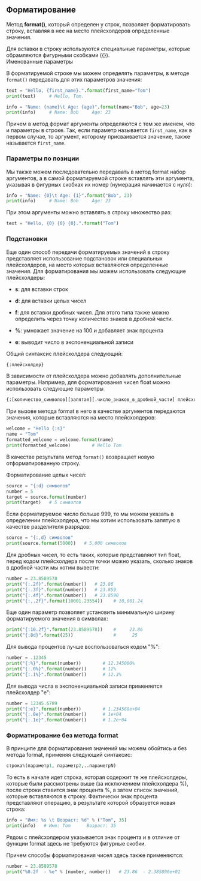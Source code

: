 ## Форматирование

Метод **format()**, который определен у строк, позволяет форматировать строку, вставляя в нее на место плейсхолдеров определенные значения.

Для вставки в строку используются специальные параметры, которые обрамляются фигурными скобками ({}).  
Именованные параметры


В форматируемой строке мы можем определять параметры, в методе `format()` передавать для этих параметров значения:

```py
text = "Hello, {first_name}.".format(first_name="Tom")
print(text)     # Hello, Tom.

info = "Name: {name}\t Age: {age}".format(name="Bob", age=23)
print(info)     # Name: Bob     Age: 23
```

Причем в метод формат аргументы определяются с тем же именем, что и параметры в строке. Так, если параметр называется `first_name`, как в первом случае, 
то аргумент, которому присваивается значение, также называется `first_name`.

### Параметры по позиции

Мы также можем последовательно передавать в метод format набор аргументов, а в самой форматируемой строке вставлять эти аргумента, указывая в фигурных скобках их номер (нумерация начинается с нуля):

```py
info = "Name: {0}\t Age: {1}".format("Bob", 23)
print(info)     # Name: Bob     Age: 23
```

При этом аргументы можно вставлять в строку множество раз:

```py
text = "Hello, {0} {0} {0}.".format("Tom")
```

### Подстановки

Еще один способ передачи форматируемых значений в строку представляет использование подстановок или специальных плейсхолдеров, 
на место которых вставляются определенные значения. Для форматирования мы можем использовать следующие плейсхолдеры:

- **s**: для вставки строк

- **d**: для вставки целых чисел

- **f**: для вставки дробных чисел. Для этого типа также можно определить через точку количество знаков в дробной части.

- **%**: умножает значение на 100 и добавляет знак процента

- **e**: выводит число в экспоненциальной записи

Общий синтаксис плейсхолдера следующий:

```py
{:плейсхолдер}
```

В зависимости от плейсхолдера можно добавлять дополнительные параметры. Например, для форматирования чисел float можно использовать следующие параметры

```py
{:[количество_символов][запятая][.число_знаков_в_дробной_части] плейсхолдер}
```

При вызове метода format в него в качестве аргументов передаются значения, которые вставляются на место плейсхолдеров:

```py
welcome = "Hello {:s}"
name = "Tom"
formatted_welcome = welcome.format(name)
print(formatted_welcome)        # Hello Tom
```

В качестве результата метод `format()` возвращает новую отформатированную строку.

Форматирование целых чисел:

```py
source = "{:d} символов"
number = 5
target = source.format(number)
print(target)   # 5 символов
```

Если форматируемое число больше 999, то мы можем указать в определении плейсхолдера, что мы хотим использовать запятую в качестве разделителя 
разрядов:

```py
source = "{:,d} символов"
print(source.format(5000))   # 5,000 символов
```

Для дробных чисел, то есть таких, которые представляют тип float, перед кодом плейсхолдера после точки можно указать, сколько знаков в дробной части 
мы хотим вывести:

```py
number = 23.8589578
print("{:.2f}".format(number))   # 23.86
print("{:.3f}".format(number))   # 23.859
print("{:.4f}".format(number))   # 23.8590
print("{:,.2f}".format(10001.23554))    # 10,001.24
```

Еще один параметр позволяет установить минимальную ширину форматируемого значения в символах:

```py
print("{:10.2f}".format(23.8589578))    #     23.86
print("{:8d}".format(25))               #      25
```

Для вывода процентов лучше воспользоваться кодом "%":

```py
number = .12345
print("{:%}".format(number))        # 12.345000%
print("{:.0%}".format(number))      # 12%
print("{:.1%}".format(number))      # 12.3%
```

Для вывода числа в экспоненциальной записи применяется плейсхолдер "e":

```py
number = 12345.6789
print("{:e}".format(number))        # 1.234568e+04
print("{:.0e}".format(number))      # 1e+04
print("{:.1e}".format(number))      # 1.2e+04
```

### Форматирование без метода format

В принципе для форматирования значений мы можем обойтись и без метода format, применяя следующий синтаксис:

```py
строка%(параметр1, параметр2,..параметрN)
```

То есть в начале идет строка, которая содержит те же плейсхолдеры, которые были рассмотрены выше (за исключением плейсхолдера %), после строки ставится знак процента %, 
а затем список значений, которые вставляются в строку. Фактически знак процента представляют операцию, в результате которой образуется новая строка:

```py
info = "Имя: %s \t Возраст: %d" % ("Tom", 35)
print(info)   # Имя: Tom      Возраст: 35
```

Рядом с плейсхолдером указывается знак процента и в отличие от функции format здесь не требуются фигурные скобки.

Причем способы форматирования чисел здесь также применяются:

```py
number = 23.8589578
print("%0.2f  - %e" % (number, number))   # 23.86  - 2.385896e+01
```

